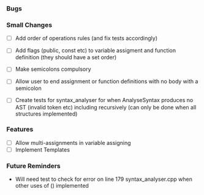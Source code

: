 ### Bugs

### Small Changes

-   [ ] Add order of operations rules (and fix tests accordingly)
-   [ ] Add flags (public, const etc) to variable assigment and function definition (they should have a set order)
-   [ ] Make semicolons compulsory
-   [ ] Allow user to end assignment or function definitions with no body with a semicolon

-   [ ] Create tests for syntax_analyser for when AnalyseSyntax produces no AST (invalid token etc) including recursively (can only be done when all structures implemented)

### Features

-   [ ] Allow multi-assignments in variable assigning
-   [ ] Implement Templates

### Future Reminders

-   Will need test to check for error on line 179 syntax_analyser.cpp when other uses of () implemented
